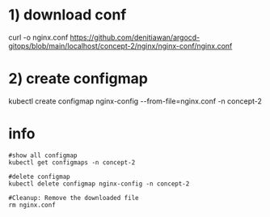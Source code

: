 # 1) download conf
curl -o nginx.conf https://github.com/denitiawan/argocd-gitops/blob/main/localhost/concept-2/nginx/nginx-conf/nginx.conf

# 2) create configmap
kubectl create configmap nginx-config --from-file=nginx.conf -n concept-2

# info
```
#show all configmap
kubectl get configmaps -n concept-2

#delete configmap
kubectl delete configmap nginx-config -n concept-2

#Cleanup: Remove the downloaded file
rm nginx.conf
```


